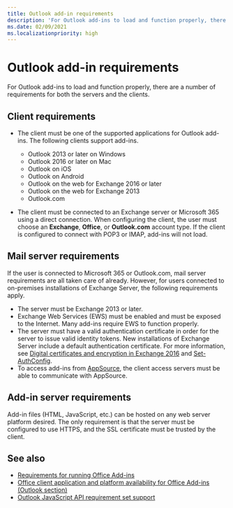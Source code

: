 ```yaml
---
title: Outlook add-in requirements
description: 'For Outlook add-ins to load and function properly, there are a number of requirements for both the servers and the clients.'
ms.date: 02/09/2021
ms.localizationpriority: high
---
```


# Outlook add-in requirements

For Outlook add-ins to load and function properly, there are a number of requirements for both the servers and the clients.

## Client requirements

- The client must be one of the supported applications for Outlook add-ins. The following clients support add-ins.

  - Outlook 2013 or later on Windows
  - Outlook 2016 or later on Mac
  - Outlook on iOS
  - Outlook on Android
  - Outlook on the web for Exchange 2016 or later
  - Outlook on the web for Exchange 2013
  - Outlook.com

- The client must be connected to an Exchange server or Microsoft 365 using a direct connection. When configuring the client, the user must choose an **Exchange**, **Office**, or **Outlook.com** account type. If the client is configured to connect with POP3 or IMAP, add-ins will not load.

## Mail server requirements

If the user is connected to Microsoft 365 or Outlook.com, mail server requirements are all taken care of already. However, for users connected to on-premises installations of Exchange Server, the following requirements apply.

- The server must be Exchange 2013 or later.
- Exchange Web Services (EWS) must be enabled and must be exposed to the Internet. Many add-ins require EWS to function properly.
- The server must have a valid authentication certificate in order for the server to issue valid identity tokens. New installations of Exchange Server include a default authentication certificate. For more information, see [Digital certificates and encryption in Exchange 2016](/Exchange/architecture/client-access/certificates) and [Set-AuthConfig](/powershell/module/exchange/organization/Set-AuthConfig).
- To access add-ins from [AppSource](https://appsource.microsoft.com/marketplace/apps?product=office&page=1&src=office&corrid=a35323d5-0e3d-4cc0-ba44-57537d74aae8&omexanonuid=581941df-1c6f-4eda-89e7-651af8aeaeb2), the client access servers must be able to communicate with AppSource.

## Add-in server requirements

Add-in files (HTML, JavaScript, etc.) can be hosted on any web server platform desired. The only requirement is that the server must be configured to use HTTPS, and the SSL certificate must be trusted by the client.

## See also

- [Requirements for running Office Add-ins](../concepts/requirements-for-running-office-add-ins.md)
- [Office client application and platform availability for Office Add-ins (Outlook section)](../overview/office-add-in-availability.md#outlook)
- [Outlook JavaScript API requirement set support](/javascript/api/requirement-sets/outlook-api-requirement-sets.md#requirement-sets-supported-by-exchange-servers-and-outlook-clients)
